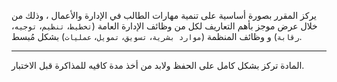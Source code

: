 يركز المقرر بصورة أساسية على تنمية مهارات الطالب في الإدارة والأعمال ، وذلك من خلال عرض موجز بأهم التعاريف لكل من وظائف
الإدارة العامة (`تخطيط`، `تنظيم`، `توجيه`، `رقابة`) و وظائف المنظمة (`موارد بشرية`، `تسويق`، `تمويل`، `عمليات`) بشكل
مُبسط.

---
المادة تركز بشكل كامل على الحفظ ولابد من أخذ مدة كافيه للمذاكرة قبل الاختبار.
